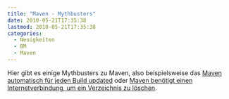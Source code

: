 ```yaml
---
title: "Maven - Mythbusters"
date: 2010-05-21T17:35:38
lastmod: 2010-05-21T17:35:38
categories:
  - Neuigkeiten
  - BM
  - Maven
---
```

Hier gibt es einige Mythbusters zu Maven, also beispielsweise das 
[Maven automatisch für jeden Build updated](http://weblogs.java.net/blog/johnsmart/archive/2010/01/06/maven-mythbusters-maven-automatically-updates-every-build) 
oder [Maven benötigt einen Internetverbindung, um ein Verzeichnis zu löschen](http://weblogs.java.net/blog/johnsmart/archive/2010/01/11/maven-mythbusters-2-maven-requires-internet-connection-delete-dire).
